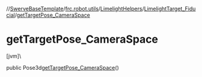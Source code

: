 //[SwerveBaseTemplate](../../../../index.md)/[frc.robot.utils](../../index.md)/[LimelightHelpers](../index.md)/[LimelightTarget_Fiducial](index.md)/[getTargetPose_CameraSpace](get-target-pose_-camera-space.md)

# getTargetPose_CameraSpace

[jvm]\

public Pose3d[getTargetPose_CameraSpace](get-target-pose_-camera-space.md)()
